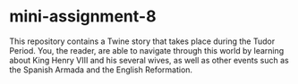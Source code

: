 # mini-assignment-8
This repository contains a Twine story that takes place during the Tudor Period. You, the reader, are able to navigate through this world by learning about King Henry VIII and his several wives, as well as other events such as the Spanish Armada and the English Reformation. 
